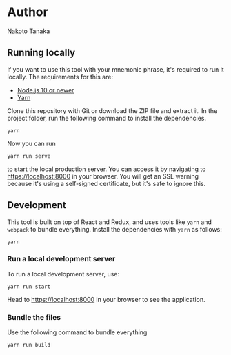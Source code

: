 # Author
Nakoto Tanaka

## Running locally

If you want to use this tool with your mnemonic phrase, it's required to run it locally. The requirements for this are:

* [Node.js 10 or newer](https://nodejs.org/)
* [Yarn](https://yarnpkg.com/)

Clone this repository with Git or download the ZIP file and extract it. In the project folder, run the following command to install the dependencies.

```
yarn
```

Now you can run

```
yarn run serve
```

to start the local production server. You can access it by navigating to <https://localhost:8000> in your browser. You will get an SSL warning because it's using a self-signed certificate, but it's safe to ignore this.

## Development

This tool is built on top of React and Redux, and uses tools like `yarn` and `webpack` to bundle everything. Install the dependencies with `yarn` as follows:

```
yarn
```

### Run a local development server

To run a local development server, use:

```
yarn run start
```

Head to <https://localhost:8000> in your browser to see the application.

### Bundle the files

Use the following command to bundle everything

```
yarn run build
```
